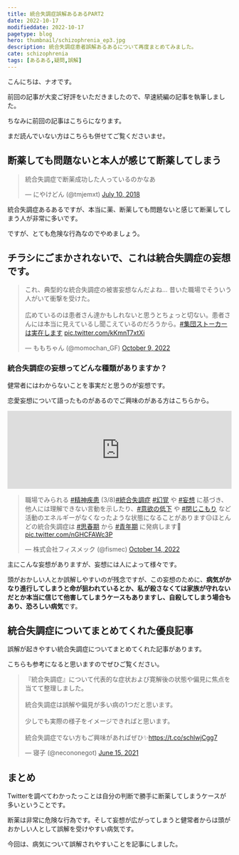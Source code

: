 ```yaml
---
title: 統合失調症誤解あるあるPART2
date: 2022-10-17
modifieddate: 2022-10-17
pagetype: blog
hero: thumbnail/schizophrenia_ep3.jpg
description: 統合失調症患者誤解あるあるについて再度まとめてみました。
cate: schizophrenia
tags: [あるある,疑問,誤解]
---
```


こんにちは、ナオです。

前回の記事が大変ご好評をいただきましたので、早速続編の記事を執筆しました。

ちなみに前回の記事はこちらになります。

まだ読んでいない方はこちらも併せてご覧くださいませ。

<card slug="/blogs/schizophrenia/ep1/"></card>

## 断薬しても問題ないと本人が感じて断薬してしまう

<blockquote class="twitter-tweet"><p lang="ja" dir="ltr">統合失調症で断薬成功した人っているのかなあ</p>&mdash; にやけどん (@tmjemxt) <a href="https://twitter.com/tmjemxt/status/1016514472502890496?ref_src=twsrc%5Etfw">July 10, 2018</a></blockquote>

統合失調症あるあるですが、本当に薬、断薬しても問題ないと感じて断薬してしまう人が非常に多いです。

ですが、とても危険な行為なのでやめましょう。

## チラシにごまかされないで、これは統合失調症の妄想です。

<blockquote class="twitter-tweet"><p lang="ja" dir="ltr">これ、典型的な統合失調症の被害妄想なんだよね... 昔いた職場でそういう人がいて衝撃を受けた。<br><br>広めているのは患者さん達かもしれないと思うとちょっと切ない。患者さんには本当に見えているし聞こえているのだろうから。<a href="https://twitter.com/hashtag/%E9%9B%86%E5%9B%A3%E3%82%B9%E3%83%88%E3%83%BC%E3%82%AB%E3%83%BC%E3%81%AF%E5%AE%9F%E5%9C%A8%E3%81%97%E3%81%BE%E3%81%99?src=hash&amp;ref_src=twsrc%5Etfw">#集団ストーカーは実在します</a> <a href="https://t.co/kKmnT7xtXi">pic.twitter.com/kKmnT7xtXi</a></p>&mdash; ももちゃん (@momochan_GF) <a href="https://twitter.com/momochan_GF/status/1579127652753240065?ref_src=twsrc%5Etfw">October 9, 2022</a></blockquote>


### 統合失調症の妄想ってどんな種類がありますか？

健常者にはわからないことを事実だと思うのが妄想です。

恋愛妄想について語ったものがあるのでご興味のがある方はこちらから。

<iframe allow="autoplay *; encrypted-media *; fullscreen *; clipboard-write" frameborder="0" height="175" style="width:100%;max-width:660px;overflow:hidden;background:transparent;" sandbox="allow-forms allow-popups allow-same-origin allow-scripts allow-storage-access-by-user-activation allow-top-navigation-by-user-activation" src="https://embed.podcasts.apple.com/us/podcast/%E6%81%8B%E6%84%9B%E5%A6%84%E6%83%B3%E3%81%AB%E5%8F%96%E3%82%8A%E6%86%91%E3%81%8B%E3%82%8C%E3%81%9F%E7%B5%B1%E5%90%88%E5%A4%B1%E8%AA%BF%E7%97%87%E6%82%A3%E8%80%85%E3%81%AF%E3%81%A9%E3%81%86%E3%81%AA%E3%82%8B%E3%81%AE%E3%81%8B/id1649348148?i=1000582782205"></iframe>


<blockquote class="twitter-tweet"><p lang="ja" dir="ltr">職場でみられる <a href="https://twitter.com/hashtag/%E7%B2%BE%E7%A5%9E%E7%96%BE%E6%82%A3?src=hash&amp;ref_src=twsrc%5Etfw">#精神疾患</a> (3/8)<a href="https://twitter.com/hashtag/%E7%B5%B1%E5%90%88%E5%A4%B1%E8%AA%BF%E7%97%87?src=hash&amp;ref_src=twsrc%5Etfw">#統合失調症</a> <a href="https://twitter.com/hashtag/%E5%B9%BB%E8%A6%9A?src=hash&amp;ref_src=twsrc%5Etfw">#幻覚</a> や <a href="https://twitter.com/hashtag/%E5%A6%84%E6%83%B3?src=hash&amp;ref_src=twsrc%5Etfw">#妄想</a> に基づき、他人には理解できない言動を示したり、<a href="https://twitter.com/hashtag/%E6%84%8F%E6%AC%B2%E3%81%AE%E4%BD%8E%E4%B8%8B?src=hash&amp;ref_src=twsrc%5Etfw">#意欲の低下</a> や <a href="https://twitter.com/hashtag/%E9%96%89%E3%81%98%E3%81%93%E3%82%82%E3%82%8A?src=hash&amp;ref_src=twsrc%5Etfw">#閉じこもり</a> など活動のエネルギーがなくなったような状態になることがあります😑ほとんどの統合失調症は <a href="https://twitter.com/hashtag/%E6%80%9D%E6%98%A5%E6%9C%9F?src=hash&amp;ref_src=twsrc%5Etfw">#思春期</a> から <a href="https://twitter.com/hashtag/%E9%9D%92%E5%B9%B4%E6%9C%9F?src=hash&amp;ref_src=twsrc%5Etfw">#青年期</a> に発病します🌱 <a href="https://t.co/nGHCFAWc3P">pic.twitter.com/nGHCFAWc3P</a></p>&mdash; 株式会社フィスメック (@fismec) <a href="https://twitter.com/fismec/status/1580740172102049793?ref_src=twsrc%5Etfw">October 14, 2022</a></blockquote>

主にこんな妄想がありますが、妄想には人によって様々です。

頭がおかしい人とか誤解しやすいのが残念ですが、この妄想のために、**病気がかなり進行してしまうと命が狙われているとか、私が殺さなくては家族が守れないだとか本当に信じて他害してしまうケースもありますし、自殺してしまう場合もあり、恐ろしい病気**です。

## 統合失調症についてまとめてくれた優良記事

誤解が起きやすい統合失調症についてまとめてくれた記事があります。

こちらも参考になると思いますのでぜひご覧ください。

<blockquote class="twitter-tweet"><p lang="ja" dir="ltr">『統合失調症』について代表的な症状および寛解後の状態や偏見に焦点を当てて整理しました。<br><br>統合失調症は誤解や偏見が多い病の1つだと思います。<br><br>少しでも実際の様子をイメージできればと思います。<br><br>統合失調症でない方もご興味があればぜひ✨<a href="https://t.co/schlwjCgg7">https://t.co/schlwjCgg7</a></p>&mdash; 寝子 (@necononegot) <a href="https://twitter.com/necononegot/status/1404630309295906816?ref_src=twsrc%5Etfw">June 15, 2021</a></blockquote>


## まとめ

Twitterを調べてわかったっことは自分の判断で勝手に断薬してしまうケースが多いということです。

断薬は非常に危険な行為です。そして妄想が広がってしまうと健常者からは頭がおかしい人として誤解を受けやすい病気です。

今回は、病気について誤解されやすいことを記事にしました。
